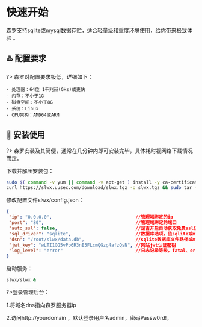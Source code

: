 # 快速开始
森罗支持sqlite或mysql数据存贮，适合轻量级和重度环境使用，给你带来极致体验 。



##  :hotsprings: 配置要求 <!-- {docsify-ignore} -->
?> 森罗对配置要求极低，详细如下：

  ```
  - 处理器：64位 1千兆赫(GHz)或更快
  - 内存：不小于1G
  - 磁盘空间：不小于8G
  - 系统：Linux
  - CPU架构：AMD64或ARM
  ```



## :rocket: 安装使用 <!-- {docsify-ignore} -->
?> 森罗安装及其简便，通常在几分钟内即可安装完毕，具体耗时视网络下载情况而定。

下载并解压安装包：

```bash
sudo $( command -v yum || command -v apt-get ) install -y ca-certificates
curl https://slwx.uusec.com/download/slwx.tgz -o slwx.tgz && sudo tar -zxf slwx.tgz && rm -f ./slwx.tgz
```

修改配置文件slwx/config.json： 
```json
{
 "ip": "0.0.0.0",                               //管理端绑定的ip
 "port": "80",                                  //管理端绑定的端口
 "auto_ssl": false,                             //是否开启自动获取免费ssl证书，确保此时端口为443
 "sql_driver": "sqlite",                        //数据库选项，值sqlite或mysql
 "dsn": "/root/slwx/data.db",                   //sqlite数据库文件路径或mysql数据库dsn连接信息
 "jwt_key": "wLTI1GG5vPb6R3nE5FLcmQGzg4afzQsN", //网站jwt认证密钥
 "log_level": "error"                           //日志记录等级，fatal、error、info、debug
}
```

启动服务：

```bash
slwx/slwx &
```

?>登录管理后台：

1.将域名dns指向森罗服务器ip

2.访问http://yourdomain ，默认登录用户名admin，密码Passw0rd!。

